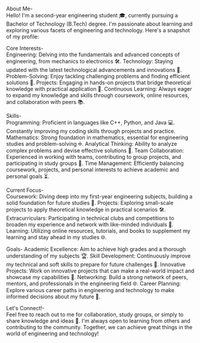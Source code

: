 About Me-  
Hello! I'm a second-year engineering student 🎓, currently pursuing a Bachelor of Technology (B.Tech) degree. I'm passionate about learning and exploring various facets of engineering and technology. Here's a snapshot of my profile:

Core Interests-  
Engineering: Delving into the fundamentals and advanced concepts of engineering, from mechanics to electronics 🛠️.
Technology: Staying updated with the latest technological advancements and innovations 📱.
Problem-Solving: Enjoy tackling challenging problems and finding efficient solutions 🧩.
Projects: Engaging in hands-on projects that bridge theoretical knowledge with practical application 🔧.
Continuous Learning: Always eager to expand my knowledge and skills through coursework, online resources, and collaboration with peers 📚.

Skills-  
Programming: Proficient in languages like C++, Python, and Java 💻. Constantly improving my coding skills through projects and practice.
Mathematics: Strong foundation in mathematics, essential for engineering studies and problem-solving ➗.
Analytical Thinking: Ability to analyze complex problems and devise effective solutions 🧠.
Team Collaboration: Experienced in working with teams, contributing to group projects, and participating in study groups 🤝.
Time Management: Efficiently balancing coursework, projects, and personal interests to achieve academic and personal goals ⏳.

Current Focus-  
Coursework: Diving deep into my first-year engineering subjects, building a solid foundation for future studies 📖.
Projects: Exploring small-scale projects to apply theoretical knowledge in practical scenarios 🛠️.
Extracurriculars: Participating in technical clubs and competitions to broaden my experience and network with like-minded individuals 🏅.
Learning: Utilizing online resources, tutorials, and books to supplement my learning and stay ahead in my studies 🌐.

Goals- 
Academic Excellence: Aim to achieve high grades and a thorough understanding of my subjects 🏆.
Skill Development: Continuously improve my technical and soft skills to prepare for future challenges 🚀.
Innovative Projects: Work on innovative projects that can make a real-world impact and showcase my capabilities 🌟.
Networking: Build a strong network of peers, mentors, and professionals in the engineering field 🌐.
Career Planning: Explore various career paths in engineering and technology to make informed decisions about my future 🎯.

Let's Connect!-  
Feel free to reach out to me for collaboration, study groups, or simply to share knowledge and ideas 💬. I'm always open to learning from others and contributing to the community. Together, we can achieve great things in the world of engineering and technology!
